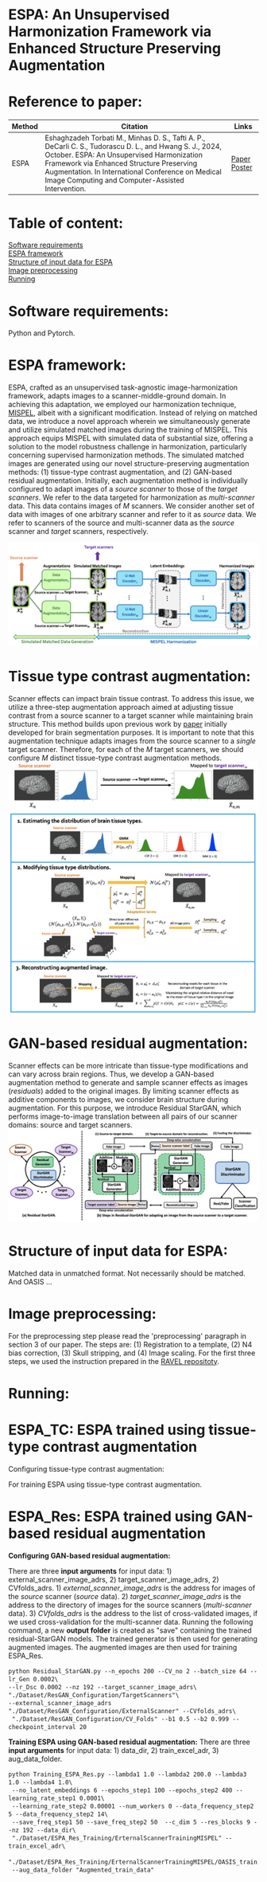 
# ESPA: An Unsupervised Harmonization Framework via Enhanced Structure Preserving Augmentation
# Reference to paper: 
Method | Citation | Links 
--- | --- | --- 
ESPA | Eshaghzadeh Torbati M., Minhas D. S., Tafti A. P., DeCarli C. S., Tudorascu D. L., and Hwang S. J., 2024, October. ESPA: An Unsupervised Harmonization Framework via Enhanced Structure Preserving Augmentation. In International Conference on Medical Image Computing and Computer-Assisted Intervention. | [Paper](TBD) [Poster](TBD)
# Table of content:
[Software requirements](#Software-requirements)\
[ESPA framework](#ESPA-framework)\
[Structure of input data for ESPA](#Structure-of-input-data-for-ESPA)\
[Image preprocessing](#Image-Preprocessing)\
[Running](#Running)

# Software requirements:
Python and Pytorch. 

# ESPA framework: 
ESPA, crafted as an unsupervised task-agnostic image-harmonization framework, adapts images to a scanner-middle-ground domain. In achieving this adaptation, we employed our harmonization technique, [MISPEL](https://github.com/Mahbaneh/MISPEL/tree/main), albeit with a significant modification. Instead of relying on matched data, we introduce a novel approach wherein we simultaneously generate and utilize simulated matched images during the training of MISPEL. This approach equips MISPEL with simulated data of substantial size, offering a solution to the model robustness challenge in harmonization, particularly concerning supervised harmonization methods. 
The simulated matched images are generated using our novel structure-preserving augmentation methods: (1) tissue-type contrast augmentation, and (2) GAN-based residual augmentation. Initially, each augmentation method is individually configured to adapt images of a _source scanner_ to those of the _target scanners_. We refer to the data targeted for harmonization
as _multi-scanner_ data. This data contains images of _M_ scanners. We consider another set of data with images of one arbitrary scanner and refer to it as _source_
data. We refer to scanners of the source and multi-scanner data as the _source_ scanner and _target_ scanners, respectively.

![This is an image](https://github.com/Mahbaneh/ESPA/blob/main/ESPA_Framework.png)
# Tissue type contrast augmentation: 
Scanner effects can impact brain tissue contrast. To address this issue, we utilize a three-step augmentation approach aimed at adjusting tissue contrast from a source scanner to a target scanner while maintaining brain structure. This method builds upon previous work by [paper](https://www.frontiersin.org/journals/neuroscience/articles/10.3389/fnins.2021.708196/full) initially developed for brain segmentation purposes. It is important to note that this augmentation technique adapts images from the source scanner to a _single_ target scanner. Therefore, for each of the _M_ target scanners, we should configure _M_ distinct tissue-type contrast augmentation methods.
![This is an image](https://github.com/Mahbaneh/ESPA/blob/main/ESPA_TC1.png)
![This is an image](https://github.com/Mahbaneh/ESPA/blob/main/ESPA_TC2.png)
# GAN-based residual augmentation: 
Scanner effects can be more intricate than tissue-type modifications and can vary across brain regions. Thus, we develop a GAN-based augmentation method to generate and sample scanner effects as images (_residuals_) added to the original images. By limiting scanner effects as additive components to images, we consider brain structure during augmentation. For this purpose, we introduce Residual StarGAN, which performs image-to-image translation between all pairs of our scanner domains: source and target scanners.
![This is an image](https://github.com/Mahbaneh/ESPA/blob/main/ResidualGAN.png)

# Structure of input data for ESPA:
Matched data in unmatched format. Not necessarily should be matched. And OASIS ... 

# Image preprocessing:
For the preprocessing step please read the 'preprocessing' paragraph in section 3 of our paper. The steps are: (1) Registration to a template, (2) N4 bias correction, (3) Skull stripping, and (4) Image scaling.
For the first three steps, we used the instruction prepared in the [RAVEL repositoty](https://github.com/Jfortin1/RAVEL). 

# Running:
# ESPA_TC: ESPA trained using tissue-type contrast augmentation
Configuring tissue-type contrast augmentation:


For training ESPA using tissue-type contrast augmentation.

# ESPA_Res: ESPA trained using GAN-based residual augmentation
**Configuring GAN-based residual augmentation:**

There are three **input arguments** for input data: 1) external_scanner_image_adrs, 2) target_scanner_image_adrs, 2) CVfolds_adrs. 1) _external_scanner_image_adrs_ is the address for images of the _source_ scanner (_source_ data). 2) _target_scanner_image_adrs_ is the address to the directory of images for the source scanners (_multi-scanner_ data). 3) _CVfolds_adrs_ is the address to the list of cross-validated images, if we used cross-validation for the multi-scanner data. Running the following command, a new **output folder** is created as "save" containing the trained residual-StarGAN models. The trained generator is then used for generating augmented images. The augmented images are then used for training ESPA_Res.
```
python Residual_StarGAN.py --n_epochs 200 --CV_no 2 --batch_size 64 --lr_Gen 0.0002\
--lr_Dsc 0.0002 --nz 192 --target_scanner_image_adrs\
"./Dataset/ResGAN_Configuration/TargetScanners"\
--external_scanner_image_adrs "./Dataset/ResGAN_Configuration/ExternalScanner" --CVfolds_adrs\
 "./Dataset/ResGAN_Configuration/CV_Folds" --b1 0.5 --b2 0.999 --checkpoint_interval 20
```
**Training ESPA using GAN-based residual augmentation:**
There are three **input arguments** for input data: 1) data_dir, 2) train_excel_adr, 3) aug_data_folder. 
```
python Training_ESPA_Res.py --lambda1 1.0 --lambda2 200.0 --lambda3 1.0 --lambda4 1.0\
 --no_latent_embeddings 6 --epochs_step1 100 --epochs_step2 400 --learning_rate_step1 0.0001\
 --learning_rate_step2 0.00001 --num_workers 0 --data_frequency_step2 5 --data_frequency_step2 14\
 --save_freq_step1 50 --save_freq_step2 50  --c_dim 5 --res_blocks 9 --nz 192 --data_dir\
 "./Dataset/ESPA_Res_Training/ErternalScannerTrainingMISPEL" --train_excel_adr\
 "./Dataset/ESPA_Res_Training/ErternalScannerTrainingMISPEL/OASIS_train.xlsx"\
 --aug_data_folder "Augmented_train_data"
```

